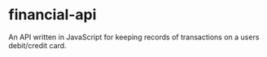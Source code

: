 # financial-api
An API written in JavaScript for keeping records of transactions on a users debit/credit card.

